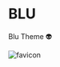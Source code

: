 # BLU
Blu Theme 👽

![favicon](https://github.com/user-attachments/assets/20a977d6-1d0b-4fe8-9f00-c139c501ef84)
